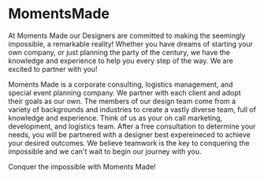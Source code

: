 # MomentsMade

At Moments Made our Designers are committed to making the seemingly impossible, a remarkable reality! Whether you have dreams of starting your own company, or just planning the party of the century, we have the knowledge and experience to help you every step of the way. We are excited to partner with you!

Moments Made is a corporate consulting, logistics management, and special event planning company. We partner with each client and adopt their goals as our own. The members of our design team come from a variety of backgrounds and industries to create a vastly diverse team, full of knowledge and experience. Think of us as your on call marketing, development, and logistics team. After a free consultation to determine your needs, you will be partnered with a designer best expereineced to achieve your desired outcomes. We believe teamwork is the key to conquering the impossible and we can't wait to begin our journey with you. 
 
Conquer the impossible with Moments Made!
